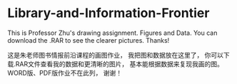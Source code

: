# Library-and-Information-Frontier
This is Professor Zhu's drawing assignment.
Figures and Data.
You can download the .RAR to see the clearer pictures.
Thanks!

这是朱老师图书情报前沿课程的画图作业，
我把图和数据放在这里了，
你可以下载.RAR文件查看我的数据和更清晰的图片，
基本能根据数据来复现我画的图。
WORD版、PDF版作业不在此列，
谢谢！
